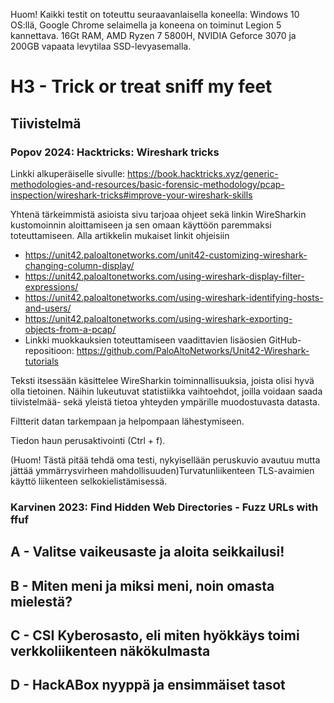 Huom! Kaikki testit on toteuttu seuraavanlaisella koneella: Windows 10 OS:llä, Google Chrome selaimella ja koneena on toiminut Legion 5 kannettava. 16Gt RAM, AMD Ryzen 7 5800H, NVIDIA Geforce 3070 ja 200GB vapaata levytilaa SSD-levyasemalla.

# H3 - Trick or treat sniff my feet

## Tiivistelmä 
### Popov 2024: Hacktricks: Wireshark tricks
Linkki alkuperäiselle sivulle: https://book.hacktricks.xyz/generic-methodologies-and-resources/basic-forensic-methodology/pcap-inspection/wireshark-tricks#improve-your-wireshark-skills

Yhtenä tärkeimmistä asioista sivu tarjoaa ohjeet sekä linkin WireSharkin kustomoinnin aloittamiseen ja sen omaan käyttöön paremmaksi toteuttamiseen.
Alla artikkelin mukaiset linkit ohjeisiin

- https://unit42.paloaltonetworks.com/unit42-customizing-wireshark-changing-column-display/
- https://unit42.paloaltonetworks.com/using-wireshark-display-filter-expressions/
- https://unit42.paloaltonetworks.com/using-wireshark-identifying-hosts-and-users/
- https://unit42.paloaltonetworks.com/using-wireshark-exporting-objects-from-a-pcap/
- Linkki muokkauksien toteuttamiseen vaadittavien lisäosien GitHub-repositioon: https://github.com/PaloAltoNetworks/Unit42-Wireshark-tutorials

Teksti itsessään käsittelee WireSharkin toiminnallisuuksia, joista olisi hyvä olla tietoinen.
Näihin lukeutuvat statistiikka vaihtoehdot, joilla voidaan saada tiivistelmää- sekä yleistä tietoa yhteyden ympärille muodostuvasta datasta.

Filtterit datan tarkempaan ja helpompaan lähestymiseen.

Tiedon haun perusaktivointi (Ctrl + f).

(Huom! Tästä pitää tehdä oma testi, nykyisellään peruskuvio avautuu mutta jättää ymmärrysvirheen mahdollisuuden)Turvatunliikenteen TLS-avaimien käyttö liikenteen selkokielistämisessä.


### Karvinen 2023: Find Hidden Web Directories - Fuzz URLs with ffuf



## A - Valitse vaikeusaste ja aloita seikkailusi!

## B - Miten meni ja miksi meni, noin omasta mielestä?

## C - CSI Kyberosasto, eli miten hyökkäys toimi verkkoliikenteen näkökulmasta

## D - HackABox nyyppä ja ensimmäiset tasot

